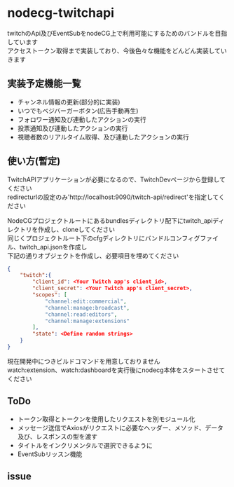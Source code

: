# nodecg-twitchapi
twitchのApi及びEventSubをnodeCG上で利用可能にするためのバンドルを目指しています  
アクセストークン取得まで実装しており、今後色々な機能をどんどん実装していきます  

## 実装予定機能一覧
- チャンネル情報の更新(部分的に実装)
- いつでもベジバーガーボタン(広告手動再生)
- フォロワー通知及び連動したアクションの実行
- 投票通知及び連動したアクションの実行
- 視聴者数のリアルタイム取得、及び連動したアクションの実行

## 使い方(暫定)
TwitchAPIアプリケーションが必要になるので、TwitchDevページから登録してください  
redirecturlの設定のみ'http://localhost:9090/twitch-api/redirect'を指定してください

NodeCGプロジェクトルートにあるbundlesディレクトリ配下にtwitch_apiディレクトリを作成し、cloneしてください  
同じくプロジェクトルート下のcfgディレクトリにバンドルコンフィグファイル、twitch_api.jsonを作成し  
下記の通りオブジェクトを作成し、必要項目を埋めてください

```json
{
    "twitch":{
        "client_id": <Your Twitch app's client_id>,
        "client_secret": <Your Twitch app's client_secret>,
        "scopes": [
            "channel:edit:commercial",
            "channel:manage:broadcast",
            "channel:read:editors",
            "channel:manage:extensions"
        ],
        "state": <Define random strings>
    }
}
```

現在開発中につきビルドコマンドを用意しておりません  
watch:extension、watch:dashboardを実行後にnodecg本体をスタートさせてください  

## ToDo
- トークン取得とトークンを使用したリクエストを別モジュール化
- メッセージ送信でAxiosがリクエストに必要なヘッダー、メソッド、データ及び、レスポンスの型を渡す
- タイトルをインクリメンタルで選択できるように
- EventSubリッスン機能

## issue
